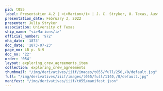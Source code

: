 ```yaml
---
pid: t055
label: Presentation 4.2 | <i>Marion</i> | J. C. Stryker, U. Texas, Austin | 22
presentation_date: February 3, 2022
presenter: Julia Stryker
association: University of Texas
ship_name: "<i>Marion</i>"
official_number: '972'
mha_date: '1873'
doc_date: '1873-07-23'
page_no: LB p. 8-9
doc_no: '22'
order: '054'
layout: exploring_crew_agreements_item
collection: exploring_crew_agreements
thumbnail: "/img/derivatives/iiif/images/t055/full/250,/0/default.jpg"
full: "/img/derivatives/iiif/images/t055/full/1140,/0/default.jpg"
manifest: "/img/derivatives/iiif/t055/manifest.json"
---
```

